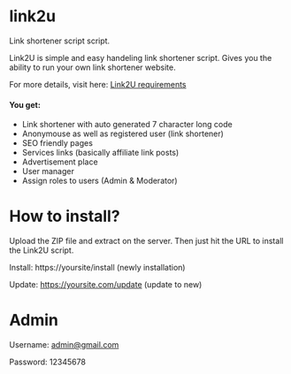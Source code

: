 # link2u
Link shortener script script.

Link2U is simple and easy handeling link shortener script. Gives you the ability to run your own link shortener website.

For more details, visit here: [Link2U requirements](https://webfuelcode.wall-spot.com/link2u-free-link-shortener-service-script/)

#### You get:
- Link shortener with auto generated 7 character long code
- Anonymouse as well as registered user (link shortener)
- SEO friendly pages
- Services links (basically affiliate link posts)
- Advertisement place
- User manager
- Assign roles to users (Admin & Moderator)

# How to install?
Upload the ZIP file and extract on the server. Then just hit the URL to install the Link2U script.

Install: https://yoursite/install (newly installation)

Update: https://yoursite.com/update (update to new)

# Admin
Username: admin@gmail.com

Password: 12345678
